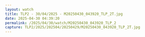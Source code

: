 ```yaml
---
layout: watch
title: TLP2 - 30/04/2025 - M20250430_043920_TLP_2T.jpg
date: 2025-04-30 04:39:20
permalink: /2025/04/30/watch/M20250430_043920_TLP_2
capture: TLP2/2025/202504/20250429/M20250430_043920_TLP_2T.jpg
---
```

